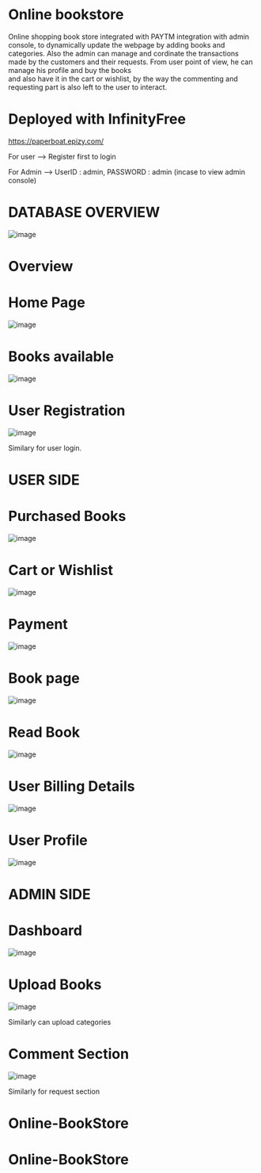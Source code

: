 # Online bookstore

Online shopping book store integrated with PAYTM integration with admin console, to dynamically update the webpage by adding books and categories.
Also the admin can manage and cordinate the transactions made by the customers and their requests. From user point of view, he can manage his profile and buy the books  
and also have it in the cart or wishlist, by the way the commenting and requesting part is also left to the user to interact.

# Deployed with InfinityFree

https://paperboat.epizy.com/

For user
    --> Register first to login

For Admin
    --> UserID : admin, PASSWORD : admin
       (incase to view admin console)
         
  
# DATABASE OVERVIEW

![image](https://user-images.githubusercontent.com/69163882/150558428-0ad9497b-e5a8-4161-aed2-e539628839ac.png)

       
       
# Overview

# Home Page

![image](https://user-images.githubusercontent.com/69163882/150554330-71257268-3813-40b3-901c-b1c1d7ea17e8.png)


# Books available

![image](https://user-images.githubusercontent.com/69163882/150554167-8401caeb-9e97-42d8-9c9a-68f45a5f6a92.png)


# User Registration

![image](https://user-images.githubusercontent.com/69163882/150554681-b31b2268-8f28-40e0-9bfb-efd4e151fec6.png)

Similary for user login.


# USER SIDE

# Purchased Books

![image](https://user-images.githubusercontent.com/69163882/150554933-eac2edd1-b981-4fd6-ba08-791c5e91bfc9.png)


# Cart or Wishlist

![image](https://user-images.githubusercontent.com/69163882/150555043-c2f128a9-76b8-4133-99bd-933f2cc85df2.png)


# Payment

![image](https://user-images.githubusercontent.com/69163882/150624101-1a708546-1137-427a-9cde-e0791c83da71.png)




# Book page

![image](https://user-images.githubusercontent.com/69163882/150557600-892f587c-e97a-4279-a8fa-9298fe46a92e.png)


# Read Book

![image](https://user-images.githubusercontent.com/69163882/150557715-f202e514-7bfe-4a85-8d28-43aef229812c.png)



# User Billing Details

![image](https://user-images.githubusercontent.com/69163882/150555270-333a42da-3f9a-42ab-8529-08a289e2d565.png)


# User Profile

![image](https://user-images.githubusercontent.com/69163882/150555625-91efd57d-d464-4b69-9e6d-474a01ae4581.png)





# ADMIN SIDE

# Dashboard

![image](https://user-images.githubusercontent.com/69163882/150556005-3cae8ce6-d9ae-44c5-95de-6ded4d16bc08.png)





# Upload Books

![image](https://user-images.githubusercontent.com/69163882/150556443-15aecca9-cc81-43c5-9f25-e97c871797fd.png)

Similarly can upload categories


# Comment Section

![image](https://user-images.githubusercontent.com/69163882/150556761-8896faff-c2f1-4b70-a491-72c65071390b.png)

Similarly for request section

# Online-BookStore
# Online-BookStore

